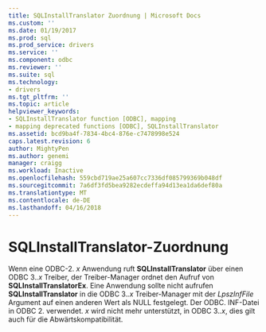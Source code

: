 ```yaml
---
title: SQLInstallTranslator Zuordnung | Microsoft Docs
ms.custom: ''
ms.date: 01/19/2017
ms.prod: sql
ms.prod_service: drivers
ms.service: ''
ms.component: odbc
ms.reviewer: ''
ms.suite: sql
ms.technology:
- drivers
ms.tgt_pltfrm: ''
ms.topic: article
helpviewer_keywords:
- SQLInstallTranslator function [ODBC], mapping
- mapping deprecated functions [ODBC], SQLInstallTranslator
ms.assetid: bcd9ba4f-7834-4bc4-876e-c7478998e524
caps.latest.revision: 6
author: MightyPen
ms.author: genemi
manager: craigg
ms.workload: Inactive
ms.openlocfilehash: 559cbd719ae25a607cc7336df085799369b048df
ms.sourcegitcommit: 7a6df3fd5bea9282ecdeffa94d13ea1da6def80a
ms.translationtype: MT
ms.contentlocale: de-DE
ms.lasthandoff: 04/16/2018
---
```

# <a name="sqlinstalltranslator-mapping"></a>SQLInstallTranslator-Zuordnung
Wenn eine ODBC-2. *x* Anwendung ruft **SQLInstallTranslator** über einen ODBC 3.*.x* Treiber, der Treiber-Manager ordnet den Aufruf von **SQLInstallTranslatorEx**. Eine Anwendung sollte nicht aufrufen **SQLInstallTranslator** in die ODBC 3.*.x* Treiber-Manager mit der *LpszInfFile* Argument auf einen anderen Wert als NULL festgelegt. Der ODBC. INF-Datei in ODBC 2. verwendet. *x* wird nicht mehr unterstützt, in ODBC 3.*.x*, dies gilt auch für die Abwärtskompatibilität.
